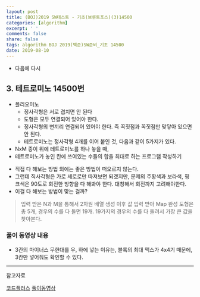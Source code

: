 ```yaml
---
layout: post
title: (BOJ)2019 SW테스트 - 기초(브루트포스)(3)14500
categories: [algorithm]
excerpt: ' '
comments: false
share: false
tags: algorithm BOJ 2019(백준)SW준비_기초 14500
date: 2019-08-10
---
```


- 다음에 다시

## 3. 테트로미노 14500번

- 폴리오미노
  - 정사각형은 서로 겹치면 안 된다
  - 도형은 모두 연결되어 있어야 한다.
  - 정사각형의 변끼리 연결되어 있어야 한다. 즉 꼭짓점과 꼭짓점만 맞닿아 있으면 안 된다.
  - 테트로미노는 정사각형 4개를 이어 붙인 것, 다음과 같이 5가지가 있다.
- NxM 종이 위에 테트로미노를 하나 놓을 때,
- 테트로미노가 놓인 칸에 쓰여있는 수들의 합을 최대로 하는 프로그램 작성하기

* 직접 다 해보는 방법 외에는 좋은 방법이 떠오르지 않는다.
* 그런데 직사각형은 가로 세로로만 따져보면 되겠지만, 문제의 주황색과 보라색, 핑크색은 90도로 회전한 방향을 다 해봐야 한다. 대칭해서 회전까지 고려해야한다.
* 이걸 다 해보는 방법이 맞는 걸까?

> 입력 받은 N과 M을 통해서 2차원 배열 생성 이후 값 입력 받아 Map 완성
> 도형은 총 5개, 경우의 수를 다 돌면 19개.
> 19가지의 경우의 수를 다 돌려서 가장 큰 값을 찾아본다.

### 풀이 동영상 내용

- 3칸의 마이너스 무한대를 우, 하에 넣는 이유는, 블록의 최대 맥스가 4x4기 때문에, 3칸만 넣어줘도 확인할 수 있다.

---

참고자료

[코드플러스](https://code.plus/course/32)
[풀이동영상](https://www.youtube.com/watch?v=zx_Sm6_uHpk)
